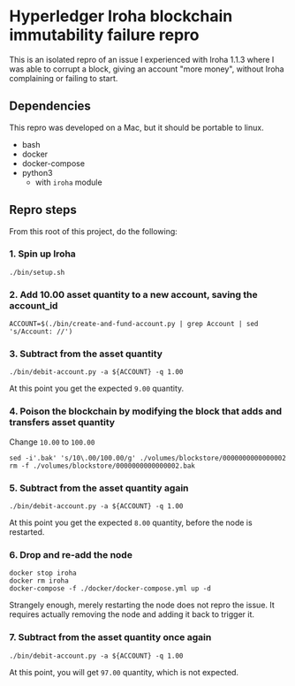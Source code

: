 Hyperledger Iroha blockchain immutability failure repro
====

This is an isolated repro of an issue I experienced with Iroha 1.1.3 where
I was able to corrupt a block, giving an account "more money", without Iroha
complaining or failing to start.

## Dependencies
This repro was developed on a Mac, but it should be portable to linux.
  - bash
  - docker
  - docker-compose
  - python3
    - with `iroha` module

## Repro steps
From this root of this project, do the following:

### 1. Spin up Iroha
```
./bin/setup.sh
```

### 2. Add 10.00 asset quantity to a new account, saving the account_id
```
ACCOUNT=$(./bin/create-and-fund-account.py | grep Account | sed 's/Account: //')
```

### 3. Subtract from the asset quantity
```
./bin/debit-account.py -a ${ACCOUNT} -q 1.00
```
At this point you get the expected `9.00` quantity.

### 4. Poison the blockchain by modifying the block that adds and transfers asset quantity
Change `10.00` to `100.00`
```
sed -i'.bak' 's/10\.00/100.00/g' ./volumes/blockstore/0000000000000002
rm -f ./volumes/blockstore/0000000000000002.bak
```

### 5. Subtract from the asset quantity again
```
./bin/debit-account.py -a ${ACCOUNT} -q 1.00
```
At this point you get the expected `8.00` quantity, before the node is restarted.

### 6. Drop and re-add the node
```
docker stop iroha
docker rm iroha
docker-compose -f ./docker/docker-compose.yml up -d
```
Strangely enough, merely restarting the node does not repro the issue. It requires
actually removing the node and adding it back to trigger it.

### 7. Subtract from the asset quantity once again
```
./bin/debit-account.py -a ${ACCOUNT} -q 1.00
```
At this point, you will get `97.00` quantity, which is not expected.
